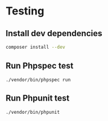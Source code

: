 # Testing

## Install dev dependencies

```bash
composer install --dev
```

## Run Phpspec test

```
./vendor/bin/phpspec run
```

## Run Phpunit test

```
./vendor/bin/phpunit
```
